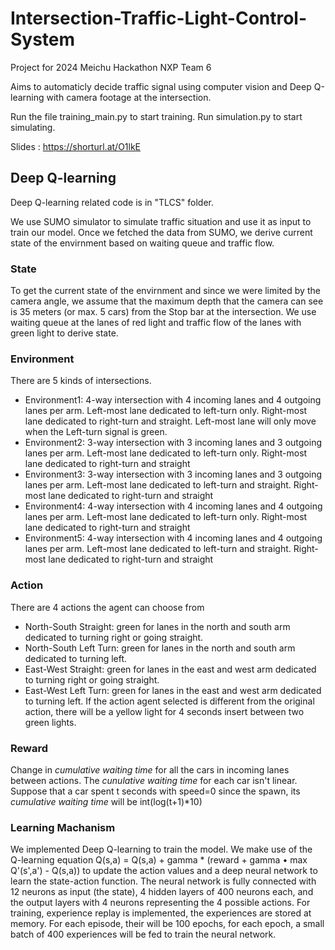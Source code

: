 # Intersection-Traffic-Light-Control-System
Project for 2024 Meichu Hackathon NXP Team 6

Aims to automaticly decide traffic signal using computer vision and Deep Q-learning with camera footage at the intersection.

Run the file training_main.py to start training.
Run simulation.py to start simulating. 

Slides : https://shorturl.at/O1lkE
## Deep Q-learning
Deep Q-learning related code is in "TLCS" folder. 

We use SUMO simulator to simulate traffic situation and use it as input to train our model.
Once we fetched the data from SUMO, we derive current state of the envirnment based on waiting queue and traffic flow.

### State
To get the current state of the envirnment and since we were limited by the camera angle, we assume that the maximum depth that the camera can see is 35 meters (or max. 5 cars) from the Stop bar at the intersection.
We use waiting queue at the lanes of red light and traffic flow of the lanes with green light to derive state.

### Environment
There are 5 kinds of intersections.
- Environment1: 4-way intersection with 4 incoming lanes and 4 outgoing lanes per arm. Left-most lane dedicated to left-turn only. Right-most lane dedicated to right-turn and straight. Left-most lane will only move when the Left-turn signal is green.
- Environment2: 3-way intersection with 3 incoming lanes and 3 outgoing lanes per arm. Left-most lane dedicated to left-turn only. Right-most lane dedicated to right-turn and straight
- Environment3: 3-way intersection with 3 incoming lanes and 3 outgoing lanes per arm. Left-most lane dedicated to left-turn and straight. Right-most lane dedicated to right-turn and straight
- Environment4: 4-way intersection with 4 incoming lanes and 4 outgoing lanes per arm. Left-most lane dedicated to left-turn only. Right-most lane dedicated to right-turn and straight
- Environment5: 4-way intersection with 4 incoming lanes and 4 outgoing lanes per arm. Left-most lane dedicated to left-turn and straight. Right-most lane dedicated to right-turn and straight

### Action
There are 4 actions the agent can choose from
- North-South Straight: green for lanes in the north and south arm dedicated to turning right or going straight.
- North-South Left Turn: green for lanes in the north and south arm dedicated to turning left.
- East-West Straight: green for lanes in the east and west arm dedicated to turning right or going straight.
- East-West Left Turn: green for lanes in the east and west arm dedicated to turning left.
If the action agent selected is different from the original action, there will be a yellow light for 4 seconds insert between two green lights.

### Reward
Change in *cumulative waiting time* for all the cars in incoming lanes between actions.
The *cunulative waiting time* for each car isn't linear.
Suppose that a car spent t seconds with speed=0 since the spawn, its *cumulative waiting time* will be int(log(t+1)*10)

### Learning Machanism
We implemented Deep Q-learning to train the model. 
We make use of the Q-learning equation Q(s,a) = Q(s,a) + gamma * (reward + gamma • max Q'(s',a') - Q(s,a)) to update the action values and a deep neural network to learn the state-action function.
The neural network is fully connected with 12 neurons as input (the state), 4 hidden layers of 400 neurons each, and the output layers with 4 neurons representing the 4 possible actions.
For training, experience replay is implemented, the experiences are stored at memory.
For each episode, their will be 100 epochs, for each epoch, a small batch of 400 experiences will be fed to train the neural network.

